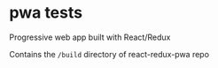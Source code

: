 # pwa tests
Progressive web app built with React/Redux

Contains the `/build` directory of react-redux-pwa repo
